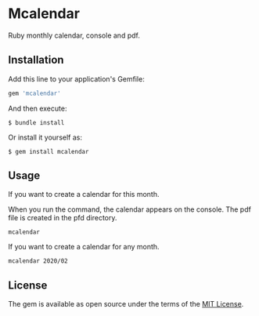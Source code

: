 # Mcalendar

Ruby monthly calendar, console and pdf.


## Installation

Add this line to your application's Gemfile:

```ruby
gem 'mcalendar'
```

And then execute:

    $ bundle install

Or install it yourself as:

    $ gem install mcalendar


## Usage

If you want to create a calendar for this month.

When you run the command, the calendar appears on the console. The pdf file is created in the pfd directory.
```
mcalendar
```


If you want to create a calendar for any month.
```
mcalendar 2020/02
```


## License

The gem is available as open source under the terms of the [MIT License](https://opensource.org/licenses/MIT).
